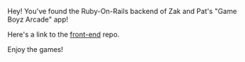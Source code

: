 Hey! You've found the Ruby-On-Rails backend of Zak and Pat's "Game Boyz Arcade" app!

Here's a link to the [front-end](https://github.com/ZacharyDagnall/GameBoyzArcade-frontend) repo. 

Enjoy the games!